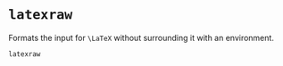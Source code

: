 # `latexraw`

Formats the input for ``\LaTeX`` without surrounding it with an environment.

```@docs
latexraw
```
